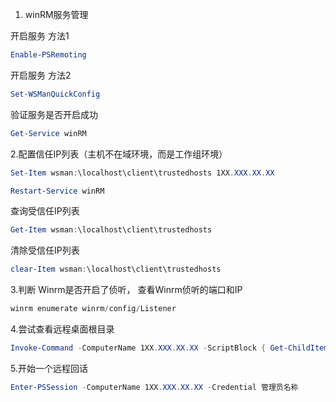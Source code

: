 1. winRM服务管理

开启服务 方法1
```powershell
Enable-PSRemoting
```
开启服务 方法2
```powershell
Set-WSManQuickConfig
```
验证服务是否开启成功
```powershell
Get-Service winRM
```
2.配置信任IP列表（主机不在域环境，而是工作组环境）
```powershell
Set-Item wsman:\localhost\client\trustedhosts 1XX.XXX.XX.XX

Restart-Service winRM
```
查询受信任IP列表
```powershell
Get-Item wsman:\localhost\client\trustedhosts
```
清除受信任IP列表
```powershell
clear-Item wsman:\localhost\client\trustedhosts
```
3.判断 Winrm是否开启了侦听， 查看Winrm侦听的端口和IP
```powershell
winrm enumerate winrm/config/Listener
```
4.尝试查看远程桌面根目录
```powershell
Invoke-Command -ComputerName 1XX.XXX.XX.XX -ScriptBlock { Get-ChildItem D:\ } -Credential 管理员名称
```
5.开始一个远程回话
```powershell
Enter-PSSession -ComputerName 1XX.XXX.XX.XX -Credential 管理员名称
```








